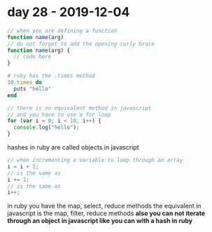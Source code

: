 # day 28 - 2019-12-04

```javascript
// when you are defining a function
function name(arg)
// do not forget to add the opening curly brace
function name(arg) {
  // code here
}
```

```ruby
# ruby has the .times method
10.times do
  puts "hello"
end
```

```javascript
// there is no equivalent method in javascript
// and you have to use a for loop
for (var i = 0; i < 10, i++) {
  console.log("hello");
}
```

hashes in ruby are called objects in javascript

```javascript
// when incrementing a variable to loop through an array
i = i + 1;
// is the same as
i += 1;
// is the same as
i++;
```

in ruby you have the map, select, reduce methods
the equivalent in javascript is the map, filter, reduce methods
**also you can not iterate through an object in javascript like you can with a hash in ruby**
